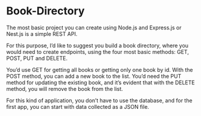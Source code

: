 # Book-Directory
The most basic project you can create using Node.js and Express.js or Nest.js is a simple REST API. 

For this purpose, I’d like to suggest you build a book directory, where you would need to create endpoints, using the four most basic methods: GET, POST, PUT and DELETE.

You’d use GET for getting all books or getting only one book by id. With the POST method, you can add a new book to the list. You’d need the PUT method for updating the existing book, and it’s evident that with the DELETE method, you will remove the book from the list. 

For this kind of application, you don’t have to use the database, and for the first app, you can start with data collected as a JSON file.
